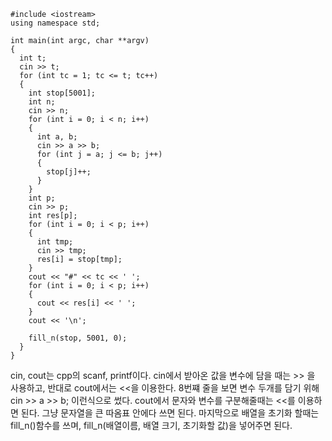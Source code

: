 ```
#include <iostream>
using namespace std;

int main(int argc, char **argv)
{
  int t;
  cin >> t;
  for (int tc = 1; tc <= t; tc++)
  {
    int stop[5001];
    int n;
    cin >> n;
    for (int i = 0; i < n; i++)
    {
      int a, b;
      cin >> a >> b;
      for (int j = a; j <= b; j++)
      {
        stop[j]++;
      }
    }
    int p;
    cin >> p;
    int res[p];
    for (int i = 0; i < p; i++)
    {
      int tmp;
      cin >> tmp;
      res[i] = stop[tmp];
    }
    cout << "#" << tc << ' ';
    for (int i = 0; i < p; i++)
    {
      cout << res[i] << ' ';
    }
    cout << '\n';

    fill_n(stop, 5001, 0);
  }
}
```

cin, cout는 cpp의 scanf, printf이다.
cin에서 받아온 값을 변수에 담을 때는 >> 을 사용하고, 반대로 cout에서는 <<을 이용한다.
8번쨰 줄을 보면 변수 두개를 담기 위해 cin >> a >> b; 이런식으로 썼다.
cout에서 문자와 변수를 구분해줄때는 <<를 이용하면 된다. 그냥 문자열을 큰 따옴표 안에다 쓰면 된다.
마지막으로 배열을 초기화 할때는 fill_n()함수를 쓰며, fill_n(배열이름, 배열 크기, 초기화할 값)을 넣어주면 된다.
